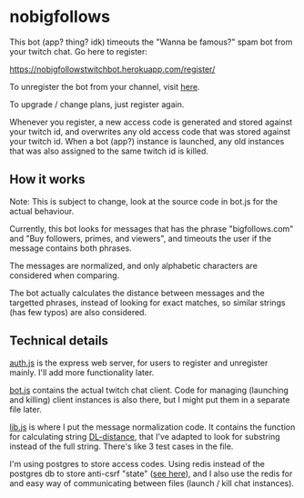 # nobigfollows

This bot (app? thing? idk) timeouts the "Wanna be famous?" spam bot from your twitch chat. Go here to register:

https://nobigfollowstwitchbot.herokuapp.com/register/

To unregister the bot from your channel, visit [here](https://nobigfollowstwitchbot.herokuapp.com/register/).

To upgrade / change plans, just register again.

Whenever you register, a new access code is generated and stored against your twitch id, and overwrites any old access code that was stored against your twitch id. When a bot (app?) instance is launched, any old instances that was also assigned to the same twitch id is killed.

## How it works

Note: This is subject to change, look at the source code in bot.js for the actual behaviour.

Currently, this bot looks for messages that has the phrase "bigfollows.com" and "Buy followers, primes, and viewers", and timeouts the user if the message contains both phrases.

The messages are normalized, and only alphabetic characters are considered when comparing.

The bot actually calculates the distance between messages and the targetted phrases, instead of looking for exact matches, so similar strings (has few typos) are also considered.

## Technical details

[auth.js](auth.js) is the express web server, for users to register and unregister mainly. I'll add more functionality later.

[bot.js](bot.js) contains the actual twitch chat client. Code for managing (launching and killing) client instances is also there, but I might put them in a separate file later.

[lib.js](lib.js) is where I put the message normalization code. It contains the function for calculating string [DL-distance](https://en.wikipedia.org/wiki/Damerau%E2%80%93Levenshtein_distance), that I've adapted to look for substring instead of the full string. There's like 3 test cases in the file.

I'm using postgres to store access codes. Using redis instead of the postgres db to store anti-csrf "state" ([see here](https://dev.twitch.tv/docs/authentication/getting-tokens-oauth#oauth-authorization-code-flow)), and I also use the redis for and easy way of communicating between files (launch / kill chat instances).
